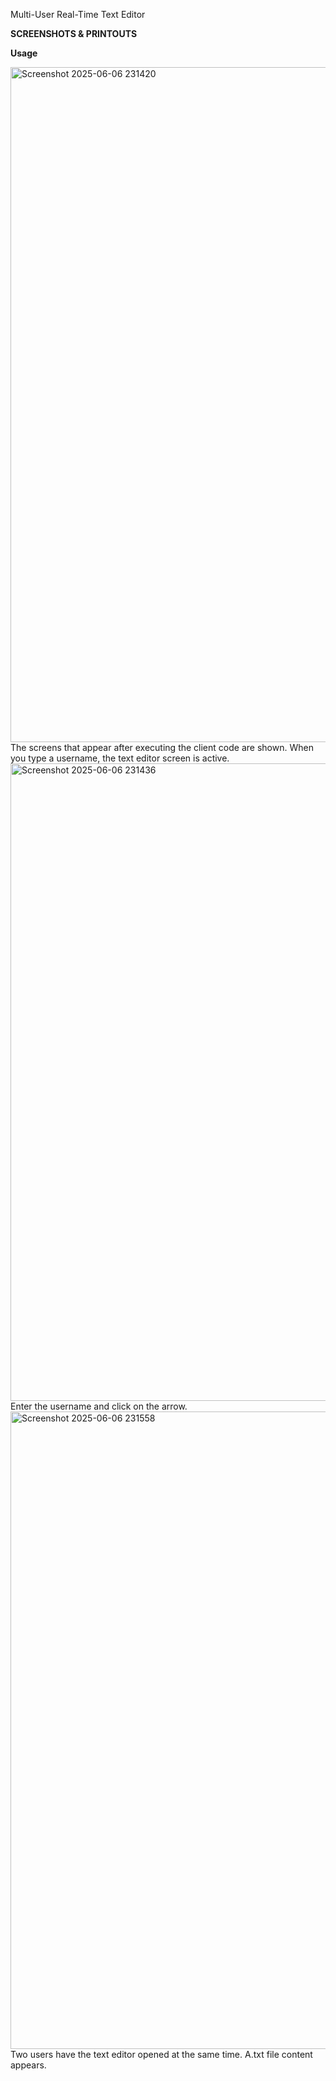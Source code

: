 Multi-User Real-Time Text Editor

**SCREENSHOTS & PRINTOUTS**

**Usage**

<img width="1920" height="1080" alt="Screenshot 2025-06-06 231420" src="https://github.com/user-attachments/assets/a2048e4a-c9bb-4e2b-bf42-c1c8961e6f5e" />
The screens that appear after executing the client code are shown. When you type a username, the text editor screen is active.
<img width="1920" height="1020" alt="Screenshot 2025-06-06 231436" src="https://github.com/user-attachments/assets/0028478f-91c0-4434-8cf5-fc2228008e8b" />
Enter the username and click on the arrow.
<img width="1920" height="1020" alt="Screenshot 2025-06-06 231558" src="https://github.com/user-attachments/assets/da24297b-977f-4dc3-ae4f-ca55bb63acb2" />
Two users have the text editor opened at the same time. A.txt file content appears.
